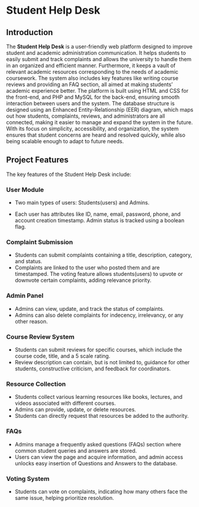 # Student Help Desk
## Introduction

The **Student Help Desk** is a user-friendly web platform designed to improve student and academic administration communication. It helps students to easily submit and track complaints and allows the university to handle them in an organized and efficient manner. Furthermore, it keeps a vault of relevant academic resources corresponding to the needs of academic coursework. The system also includes key features like writing course reviews and providing an FAQ section, all aimed at making students’ academic experience better. The platform is built using HTML and CSS for the front-end, and PHP and MySQL for the back-end, ensuring smooth interaction between users and the system. The database structure is designed using an Enhanced Entity-Relationship (EER) diagram, which maps out how students, complaints, reviews, and administrators are all connected, making it easier to manage and expand the system in the future. With its focus on simplicity, accessibility, and organization, the system ensures that student concerns are heard and resolved quickly, while also being scalable enough to adapt to future needs.

## Project Features 

The key features of the Student Help Desk include:

### User Module


- Two main types of users: Students(users) and Admins.


- Each user has attributes like ID, name, email, password, phone, and account creation timestamp.
Admin status is tracked using a boolean flag.





### Complaint Submission


- Students can submit complaints containing a title, description, category, and status.
- Complaints are linked to the user who posted them and are timestamped.
The voting feature allows students(users) to upvote or downvote certain complaints, adding relevance priority.


### Admin Panel


- Admins can view, update, and track the status of complaints.
- Admins can also delete complaints for indecency, irrelevancy, or any other reason.


### Course Review System


- Students can submit reviews for specific courses, which include the course code, title, and a 5 scale rating.
- Review description can contain, but is not limited to, guidance for other students, constructive criticism, and feedback for coordinators. 


### Resource Collection


- Students collect various learning resources like books, lectures, and videos associated with different courses.
- Admins can provide, update, or delete resources. 
- Students can directly request that resources be added to the authority.


### FAQs


- Admins manage a frequently asked questions (FAQs) section where common student queries and answers are stored.
- Users can view the page and acquire information, and admin access unlocks easy insertion of Questions and Answers to the database.


### Voting System


- Students can vote on complaints, indicating how many others face the same issue, helping prioritize resolution.

